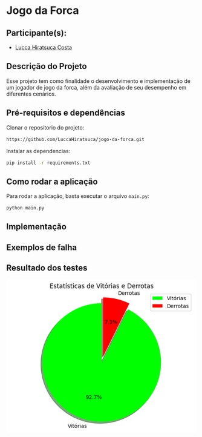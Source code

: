 # Jogo da Forca

## Participante(s):
* [Lucca Hiratsuca Costa](https://github.com/LuccaHiratsuca)

## Descrição do Projeto

Esse projeto tem como finalidade o desenvolvimento e implementação de um jogador de jogo da forca, além da avaliação de seu desempenho em diferentes cenários.

## Pré-requisitos e dependências

Clonar o repositorio do projeto:

```bash
https://github.com/LuccaHiratsuca/jogo-da-forca.git
```

Instalar as dependencias:

```bash
pip install -r requirements.txt
```

## Como rodar a aplicação

Para rodar a aplicação, basta executar o arquivo `main.py`:

```bash
python main.py
```

## Implementação


## Exemplos de falha


## Resultado dos testes

![Resultado dos testes](assets/output.png)




